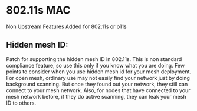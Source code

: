 802.11s MAC
===========

Non Upstream Features Added for 802.11s or o11s

Hidden mesh ID:
---------------
Patch for supporting the hidden mesh ID in 802.11s. This is non standard compliance feature, so use this only if you know what you are doing. Few points to consider when you use hidden mesh id for your mesh deployment. For open mesh, ordinary use may not easily find your network just by doing background scanning. But once they found out your network, they still can connect to your mesh network. Also, for nodes that have connected to your mesh network before, if they do active scanning, they can leak your mesh ID to others. 
